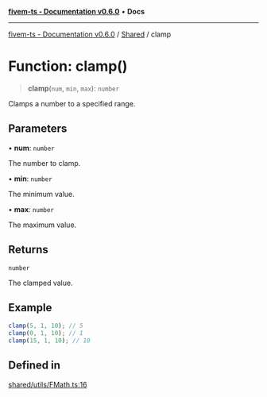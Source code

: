 [**fivem-ts - Documentation v0.6.0**](../../../README.md) • **Docs**

***

[fivem-ts - Documentation v0.6.0](../../../README.md) / [Shared](../README.md) / clamp

# Function: clamp()

> **clamp**(`num`, `min`, `max`): `number`

Clamps a number to a specified range.

## Parameters

• **num**: `number`

The number to clamp.

• **min**: `number`

The minimum value.

• **max**: `number`

The maximum value.

## Returns

`number`

The clamped value.

## Example

```ts
clamp(5, 1, 10); // 5
clamp(0, 1, 10); // 1
clamp(15, 1, 10); // 10
```

## Defined in

[shared/utils/FMath.ts:16](https://github.com/Purpose-Dev/fivem-ts/blob/main/src/shared/utils/FMath.ts#L16)
